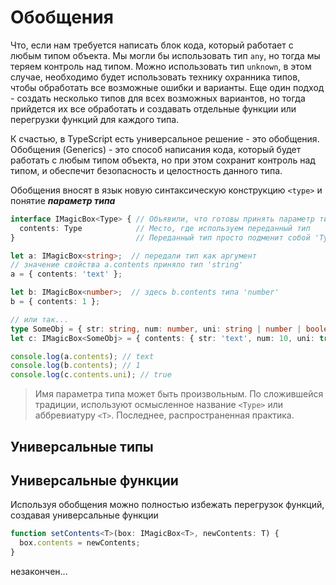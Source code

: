 
# Обобщения

Что, если нам требуется написать блок кода, который работает с любым типом объекта. Мы могли бы использовать тип `any`, но тогда мы теряем контроль над типом. Можно использовать тип `unknown`, в этом случае, необходимо будет использовать технику охранника типов, чтобы обработать все возможные ошибки и варианты. Еще один подход - создать несколько типов для всех возможных вариантов, но тогда прийдется их все обработать и создавать отдельные функции или перегрузки функций для каждого типа.

К счастью, в TypeScript есть универсальное решение - это обобщения. Обобщения (Generics) - это способ написания кода, который будет работать с любым типом объекта, но при этом сохранит контроль над типом, и обеспечит безопасность и целостность данного типа.

Обобщения вносят в язык новую синтаксическую конструкцию `<type>` и понятие ***параметр типа***

```ts
interface IMagicBox<Type> { // Объявили, что готовы принять параметр типа
  contents: Type            // Место, где используем переданный тип
}                           // Переданный тип просто подменит собой 'Type'

let a: IMagicBox<string>;  // передали тип как аргумент
// значение свойства a.contents приняло тип 'string'
a = { contents: 'text' };

let b: IMagicBox<number>;  // здесь b.contents типа 'number'
b = { contents: 1 };

// или так...
type SomeObj = { str: string, num: number, uni: string | number | boolean };
let c: IMagicBox<SomeObj> = { contents: { str: 'text', num: 10, uni: true } };

console.log(a.contents); // text
console.log(b.contents); // 1
console.log(c.contents.uni); // true
```

> Имя параметра типа может быть произвольным. По сложившейся традиции, используют осмысленное название `<Type>` или аббревиатуру `<T>`. Последнее, распространенная практика.

## Универсальные типы

## Универсальные функции

Используя обобщения можно полностью избежать перегрузок функций, создавая универсальные функции

```ts
function setContents<T>(box: IMagicBox<T>, newContents: T) {
  box.contents = newContents;
}
```

незакончен...
